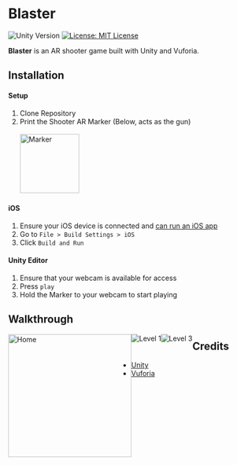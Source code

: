 # Blaster

![Unity Version](https://img.shields.io/badge/Unity-5.5.0-brightgreen.svg) [![License: MIT License](https://img.shields.io/github/license/mashape/apistatus.svg)](https://opensource.org/licenses/MIT)


**Blaster** is an AR shooter game built with Unity and Vuforia.

## Installation

#### Setup

1. Clone Repository
2. Print the Shooter AR Marker (Below, acts as the gun)<br><br>
<a href='https://drive.google.com/file/d/0B6aOEAXdWnEGVXNaYU9URFJCOWs/view?usp=sharing'> <img style="width:120px;" src='http://i.imgur.com/tGhO5qM.png' title='Marker' alt='Marker'/></a>

#### iOS
1.  Ensure your iOS device is connected and [can run an iOS app](https://developer.apple.com/library/content/documentation/IDEs/Conceptual/AppDistributionGuide/LaunchingYourApponDevices/LaunchingYourApponDevices.html)
2. Go to `File > Build Settings > iOS`
2. Click `Build and Run`

#### Unity Editor
1. Ensure that your webcam is available for access
2. Press `play`
3. Hold the Marker to your webcam to start playing


## Walkthrough

<div>
<img style="float:left;width:250px" src="Home.gif?raw=true" title='Home' alt='Home'>
<img style="float:left" src="Level1.gif?raw=true" title='Level 1' alt='Level 1'>
<img style="float:left" src="Level3.gif?raw=true" title='Level 3' alt='Level 3'>
</div>

## Credits
- [Unity](https://unity3d.com/)
- [Vuforia](https://www.vuforia.com/)